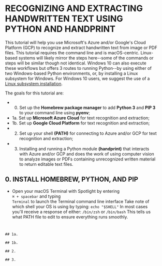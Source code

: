 # RECOGNIZING AND EXTRACTING HANDWRITTEN TEXT USING PYTHON AND HANDPRINT
This tutorial will help you use Microsoft's Azure and/or Google's Cloud Platform (GCP) to recognize and extract handwritten text from image or PDF files.
This tutorial requires the command line and is macOS-centric. 
Linux-based systems will likely mirror the steps here--some of the commands or steps will be similar though not identical. 
Windows 10 can also execute these workflows but offers 3 routes to running Python--by using either of two Windows-based Python environments, or, by installing a Linux subsystem for Windows. For Windows 10 users, we suggest the use of a [Linux subsystem installation](https://realpython.com/installing-python/).

The goals for this tutorial are:
* 0.  Set up the **Homebrew package manager** to add **Python 3** and **PIP 3** to your command line using **pyenv**;
*  1a. Set up **Microsoft Azure Cloud** for text recognition and extraction;
*  1b. Set up **Google Cloud Platform** for text recognition and extraction;
* 2.  Set up your shell **(PATH)** for connecting to Azure and/or GCP for text recognition and extraction;
* 3.  Installing and running a Python module **(handprint)** that interacts with Azure and/or GCP and does the work of using computer vision to analyze images or PDFs containing unrecognized written material to return editable text files. 

## 0. INSTALL HOMEBREW, PYTHON, AND PIP
* Open your macOS Terminal with Spotlight by entering\
```⌘ + spacebar``` and typing\
```Terminal```
to launch the Terminal command line interface
Take note of which shell your OS is using by typing:
```echo "$SHELL"```
In most cases you'll receive a response of either:
```/bin/zsh```
or 
```/bin/bash```
This tells us what PATH file to edit to ensure everything runs smoothly.


```xcode-select --install


## 1a.

## 1b.

## 2. 

## 3. 
